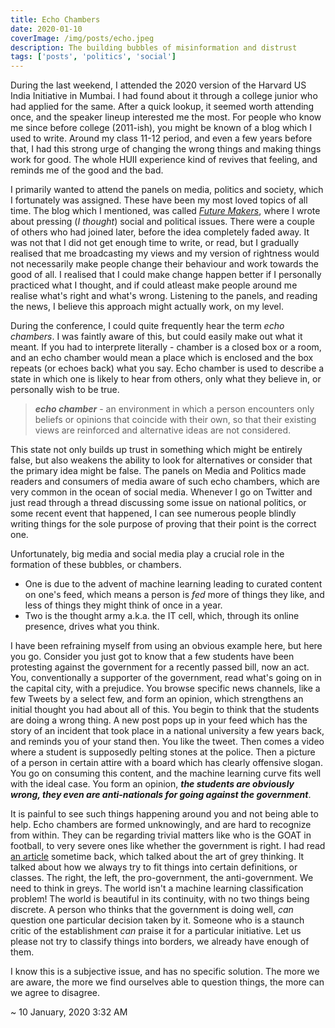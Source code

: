 ```yaml
---
title: Echo Chambers
date: 2020-01-10
coverImage: /img/posts/echo.jpeg
description: The building bubbles of misinformation and distrust
tags: ['posts', 'politics', 'social']
---
```


During the last weekend, I attended the 2020 version of the Harvard US India Initiative in Mumbai. I had found about it through a college junior who had applied for the same. After a quick lookup, it seemed worth attending once, and the speaker lineup interested me the most. For people who know me since before college (2011-ish), you might be known of a blog which I used to write. Around my class 11-12 period, and even a few years before that, I had this strong urge of changing the wrong things and making things work for good. The whole HUII experience kind of revives that feeling, and reminds me of the good and the bad.

I primarily wanted to attend the panels on media, politics and society, which I fortunately was assigned. These have been my most loved topics of all time. The blog which I mentioned, was called [_Future Makers_](https://fmchange.blogspot.com/), where I wrote about pressing (_I thought_) social and political issues. There were a couple of others who had joined later, before the idea completely faded away. It was not that I did not get enough time to write, or read, but I gradually realised that me broadcasting my views and my version of rightness would not necessarily make people change their behaviour and work towards the good of all. I realised that I could make change happen better if I personally practiced what I thought, and if could atleast make people around me realise what's right and what's wrong. Listening to the panels, and reading the news, I believe this approach might actually work, on my level.

During the conference, I could quite frequently hear the term _echo chambers_. I was faintly aware of this, but could easily make out what it meant. If you had to interprete literally - chamber is a closed box or a room, and an echo chamber would mean a place which is enclosed and the box repeats (or echoes back) what you say. Echo chamber is used to describe a state in which one is likely to hear from others, only what they believe in, or personally wish to be true.

> _**echo chamber**_ -
> an environment in which a person encounters only beliefs or opinions that coincide with their own, so that their existing views are reinforced and alternative ideas are not considered.

This state not only builds up trust in something which might be entirely false, but also weakens the ability to look for alternatives or consider that the primary idea might be false. The panels on Media and Politics made readers and consumers of media aware of such echo chambers, which are very common in the ocean of social media. Whenever I go on Twitter and just read through a thread discussing some issue on national politics, or some recent event that happened, I can see numerous people blindly writing things for the sole purpose of proving that their point is the correct one.

Unfortunately, big media and social media play a crucial role in the formation of these bubbles, or chambers.

-   One is due to the advent of machine learning leading to curated content on one's feed, which means a person is _fed_ more of things they like, and less of things they might think of once in a year.
-   Two is the thought army a.k.a. the IT cell, which, through its online presence, drives what you think.

I have been refraining myself from using an obvious example here, but here you go. Consider you just got to know that a few students have been protesting against the government for a recently passed bill, now an act. You, conventionally a supporter of the government, read what's going on in the capital city, with a prejudice. You browse specific news channels, like a few Tweets by a select few, and form an opinion, which strengthens an initial thought you had about all of this. You begin to think that the students are doing a wrong thing. A new post pops up in your feed which has the story of an incident that took place in a national university a few years back, and reminds you of your stand then. You like the tweet. Then comes a video where a student is supposedly pelting stones at the police. Then a picture of a person in certain attire with a board which has clearly offensive slogan. You go on consuming this content, and the machine learning curve fits well with the ideal case. You form an opinion, _**the students are obviously wrong, they even are anti-nationals for going against the government**_.

It is painful to see such things happening around you and not being able to help. Echo chambers are formed unknowingly, and are hard to recognize from within. They can be regarding trivial matters like who is the GOAT in football, to very severe ones like whether the government is right. I had read [an article](https://fs.blog/2016/06/value-grey-thinking/) sometime back, which talked about the art of grey thinking. It talked about how we always try to fit things into certain definitions, or classes. The right, the left, the pro-government, the anti-government. We need to think in greys. The world isn't a machine learning classification problem! The world is beautiful in its continuity, with no two things being discrete. A person who thinks that the government is doing well, _can_ question one particular decision taken by it. Someone who is a staunch critic of the establishment _can_ praise it for a particular initiative. Let us please not try to classify things into borders, we already have enough of them.

I know this is a subjective issue, and has no specific solution. The more we are aware, the more we find ourselves able to question things, the more can we agree to disagree.

~ 10 January, 2020 3:32 AM
